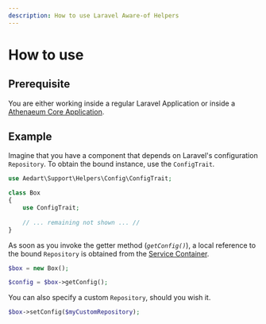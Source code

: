 ```yaml
---
description: How to use Laravel Aware-of Helpers
---
```


# How to use

## Prerequisite

You are either working inside a regular Laravel Application or inside a [Athenaeum Core Application](../../core).

## Example

Imagine that you have a component that depends on Laravel's configuration `Repository`.
To obtain the bound instance, use the `ConfigTrait`.

```php
use Aedart\Support\Helpers\Config\ConfigTrait;

class Box
{
    use ConfigTrait;
    
    // ... remaining not shown ... //
}
```

As soon as you invoke the getter method (_`getConfig()`_), a local reference to the bound `Repository` is obtained from the [Service Container](https://laravel.com/docs/9.x/container).

```php
$box = new Box();

$config = $box->getConfig();
```

You can also specify a custom `Repository`, should you wish it.

```php
$box->setConfig($myCustomRepository);
```
